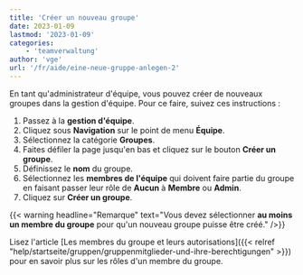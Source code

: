 ```yaml
---
title: 'Créer un nouveau groupe'
date: 2023-01-09
lastmod: '2023-01-09'
categories:
    - 'teamverwaltung'
author: 'vge'
url: '/fr/aide/eine-neue-gruppe-anlegen-2'
---
```


En tant qu'administrateur d'équipe, vous pouvez créer de nouveaux groupes dans la gestion d'équipe. Pour ce faire, suivez ces instructions :

1. Passez à la **gestion d'équipe**.
2. Cliquez sous **Navigation** sur le point de menu **Équipe**.
3. Sélectionnez la catégorie **Groupes**.
4. Faites défiler la page jusqu'en bas et cliquez sur le bouton **Créer un groupe**.
5. Définissez le **nom** du groupe.
6. Sélectionnez les **membres de l'équipe** qui doivent faire partie du groupe en faisant passer leur rôle de **Aucun** à **Membre** ou **Admin**.
7. Cliquez sur **Créer un groupe**.

{{< warning  headline="Remarque"  text="Vous devez sélectionner **au moins un membre du groupe** pour qu'un nouveau groupe puisse être créé." />}}

Lisez l'article [Les membres du groupe et leurs autorisations]({{< relref "help/startseite/gruppen/gruppenmitglieder-und-ihre-berechtigungen" >}}) pour en savoir plus sur les rôles d'un membre du groupe.
